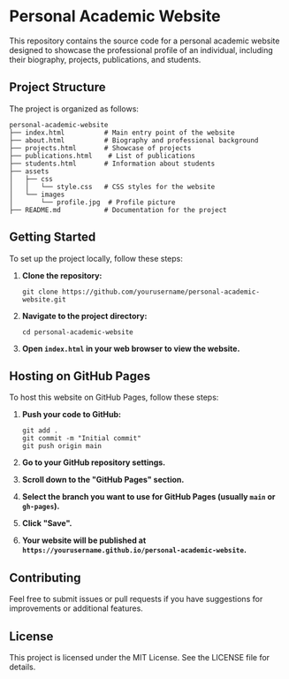 # Personal Academic Website

This repository contains the source code for a personal academic website designed to showcase the professional profile of an individual, including their biography, projects, publications, and students.

## Project Structure

The project is organized as follows:

```
personal-academic-website
├── index.html          # Main entry point of the website
├── about.html          # Biography and professional background
├── projects.html       # Showcase of projects
├── publications.html    # List of publications
├── students.html       # Information about students
├── assets
│   ├── css
│   │   └── style.css   # CSS styles for the website
│   └── images
│       └── profile.jpg  # Profile picture
├── README.md           # Documentation for the project
```

## Getting Started

To set up the project locally, follow these steps:

1. **Clone the repository:**
   ```
   git clone https://github.com/yourusername/personal-academic-website.git
   ```

2. **Navigate to the project directory:**
   ```
   cd personal-academic-website
   ```

3. **Open `index.html` in your web browser to view the website.**

## Hosting on GitHub Pages

To host this website on GitHub Pages, follow these steps:

1. **Push your code to GitHub:**
   ```
   git add .
   git commit -m "Initial commit"
   git push origin main
   ```

2. **Go to your GitHub repository settings.**

3. **Scroll down to the "GitHub Pages" section.**

4. **Select the branch you want to use for GitHub Pages (usually `main` or `gh-pages`).**

5. **Click "Save".**

6. **Your website will be published at `https://yourusername.github.io/personal-academic-website`.**

## Contributing

Feel free to submit issues or pull requests if you have suggestions for improvements or additional features.

## License

This project is licensed under the MIT License. See the LICENSE file for details.
